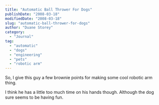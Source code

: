 ```yaml
---
title: "Automatic Ball Thrower For Dogs"
publishDate: "2008-03-18"
modifiedDate: "2008-03-18"
slug: "automatic-ball-thrower-for-dogs"
author: "Duane Storey"
category:
  - "Journal"
tag:
  - "automatic"
  - "dogs"
  - "engineering"
  - "pets"
  - "robotic arm"
---
```


So, I give this guy a few brownie points for making some cool robotic arm thing.



I think he has a little too much time on his hands though. Although the dog sure seems to be having fun.